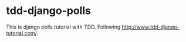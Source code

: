 tdd-django-polls
================


This is django polls tutorial with TDD. Following http://www.tdd-django-tutorial.com/.
